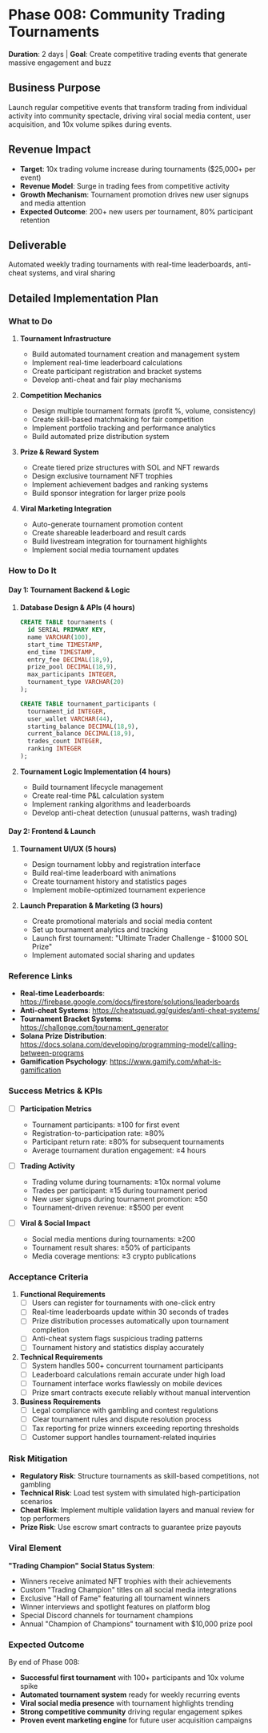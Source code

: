 # Phase 008: Community Trading Tournaments
**Duration**: 2 days | **Goal**: Create competitive trading events that generate massive engagement and buzz

## Business Purpose
Launch regular competitive events that transform trading from individual activity into community spectacle, driving viral social media content, user acquisition, and 10x volume spikes during events.

## Revenue Impact
- **Target**: 10x trading volume increase during tournaments ($25,000+ per event)
- **Revenue Model**: Surge in trading fees from competitive activity
- **Growth Mechanism**: Tournament promotion drives new user signups and media attention
- **Expected Outcome**: 200+ new users per tournament, 80% participant retention

## Deliverable
Automated weekly trading tournaments with real-time leaderboards, anti-cheat systems, and viral sharing

## Detailed Implementation Plan

### What to Do
1. **Tournament Infrastructure**
   - Build automated tournament creation and management system
   - Implement real-time leaderboard calculations
   - Create participant registration and bracket systems
   - Develop anti-cheat and fair play mechanisms

2. **Competition Mechanics**
   - Design multiple tournament formats (profit %, volume, consistency)
   - Create skill-based matchmaking for fair competition
   - Implement portfolio tracking and performance analytics
   - Build automated prize distribution system

3. **Prize & Reward System**
   - Create tiered prize structures with SOL and NFT rewards
   - Design exclusive tournament NFT trophies
   - Implement achievement badges and ranking systems
   - Build sponsor integration for larger prize pools

4. **Viral Marketing Integration**
   - Auto-generate tournament promotion content
   - Create shareable leaderboard and result cards
   - Build livestream integration for tournament highlights
   - Implement social media tournament updates

### How to Do It

#### Day 1: Tournament Backend & Logic
1. **Database Design & APIs (4 hours)**
   ```sql
   CREATE TABLE tournaments (
     id SERIAL PRIMARY KEY,
     name VARCHAR(100),
     start_time TIMESTAMP,
     end_time TIMESTAMP,
     entry_fee DECIMAL(18,9),
     prize_pool DECIMAL(18,9),
     max_participants INTEGER,
     tournament_type VARCHAR(20)
   );
   
   CREATE TABLE tournament_participants (
     tournament_id INTEGER,
     user_wallet VARCHAR(44),
     starting_balance DECIMAL(18,9),
     current_balance DECIMAL(18,9),
     trades_count INTEGER,
     ranking INTEGER
   );
   ```

2. **Tournament Logic Implementation (4 hours)**
   - Build tournament lifecycle management
   - Create real-time P&L calculation system
   - Implement ranking algorithms and leaderboards
   - Develop anti-cheat detection (unusual patterns, wash trading)

#### Day 2: Frontend & Launch
1. **Tournament UI/UX (5 hours)**
   - Design tournament lobby and registration interface
   - Build real-time leaderboard with animations
   - Create tournament history and statistics pages
   - Implement mobile-optimized tournament experience

2. **Launch Preparation & Marketing (3 hours)**
   - Create promotional materials and social media content
   - Set up tournament analytics and tracking
   - Launch first tournament: "Ultimate Trader Challenge - $1000 SOL Prize"
   - Implement automated social sharing and updates

### Reference Links
- **Real-time Leaderboards**: https://firebase.google.com/docs/firestore/solutions/leaderboards
- **Anti-cheat Systems**: https://cheatsquad.gg/guides/anti-cheat-systems/
- **Tournament Bracket Systems**: https://challonge.com/tournament_generator
- **Solana Prize Distribution**: https://docs.solana.com/developing/programming-model/calling-between-programs
- **Gamification Psychology**: https://www.gamify.com/what-is-gamification

### Success Metrics & KPIs
- [ ] **Participation Metrics**
  - Tournament participants: ≥100 for first event
  - Registration-to-participation rate: ≥80%
  - Participant return rate: ≥80% for subsequent tournaments
  - Average tournament duration engagement: ≥4 hours

- [ ] **Trading Activity**
  - Trading volume during tournaments: ≥10x normal volume
  - Trades per participant: ≥15 during tournament period
  - New user signups during tournament promotion: ≥50
  - Tournament-driven revenue: ≥$500 per event

- [ ] **Viral & Social Impact**
  - Social media mentions during tournaments: ≥200
  - Tournament result shares: ≥50% of participants
  - Media coverage mentions: ≥3 crypto publications

### Acceptance Criteria
1. **Functional Requirements**
   - [ ] Users can register for tournaments with one-click entry
   - [ ] Real-time leaderboards update within 30 seconds of trades
   - [ ] Prize distribution processes automatically upon tournament completion
   - [ ] Anti-cheat system flags suspicious trading patterns
   - [ ] Tournament history and statistics display accurately

2. **Technical Requirements**
   - [ ] System handles 500+ concurrent tournament participants
   - [ ] Leaderboard calculations remain accurate under high load
   - [ ] Tournament interface works flawlessly on mobile devices
   - [ ] Prize smart contracts execute reliably without manual intervention

3. **Business Requirements**
   - [ ] Legal compliance with gambling and contest regulations
   - [ ] Clear tournament rules and dispute resolution process
   - [ ] Tax reporting for prize winners exceeding reporting thresholds
   - [ ] Customer support handles tournament-related inquiries

### Risk Mitigation
- **Regulatory Risk**: Structure tournaments as skill-based competitions, not gambling
- **Technical Risk**: Load test system with simulated high-participation scenarios
- **Cheat Risk**: Implement multiple validation layers and manual review for top performers
- **Prize Risk**: Use escrow smart contracts to guarantee prize payouts

### Viral Element
**"Trading Champion" Social Status System**:
- Winners receive animated NFT trophies with their achievements
- Custom "Trading Champion" titles on all social media integrations
- Exclusive "Hall of Fame" featuring all tournament winners
- Winner interviews and spotlight features on platform blog
- Special Discord channels for tournament champions
- Annual "Champion of Champions" tournament with $10,000 prize pool

### Expected Outcome
By end of Phase 008:
- **Successful first tournament** with 100+ participants and 10x volume spike
- **Automated tournament system** ready for weekly recurring events
- **Viral social media presence** with tournament highlights trending
- **Strong competitive community** driving regular engagement spikes
- **Proven event marketing engine** for future user acquisition campaigns